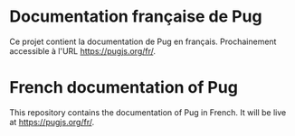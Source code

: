 # Documentation française de Pug

Ce projet contient la documentation de Pug en français. Prochainement accessible à l'URL https://pugjs.org/fr/.

# French documentation of Pug

This repository contains the documentation of Pug in French. It will be live at https://pugjs.org/fr/.
